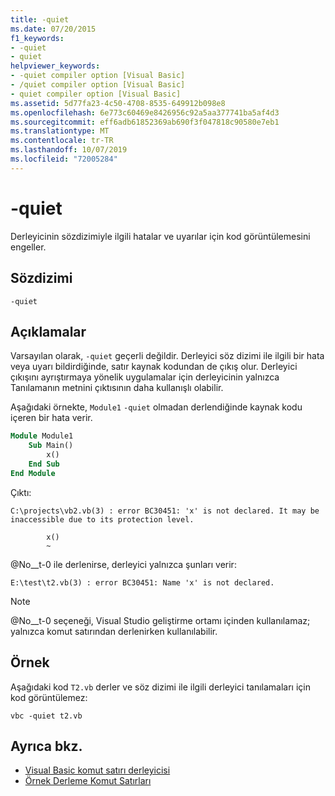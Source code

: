 ```yaml
---
title: -quiet
ms.date: 07/20/2015
f1_keywords:
- -quiet
- quiet
helpviewer_keywords:
- -quiet compiler option [Visual Basic]
- /quiet compiler option [Visual Basic]
- quiet compiler option [Visual Basic]
ms.assetid: 5d77fa23-4c50-4708-8535-649912b098e8
ms.openlocfilehash: 6e773c60469e8426956c92a5aa377741ba5af4d3
ms.sourcegitcommit: eff6adb61852369ab690f3f047818c90580e7eb1
ms.translationtype: MT
ms.contentlocale: tr-TR
ms.lasthandoff: 10/07/2019
ms.locfileid: "72005284"
---
```

# <a name="-quiet"></a>-quiet

Derleyicinin sözdizimiyle ilgili hatalar ve uyarılar için kod görüntülemesini engeller.

## <a name="syntax"></a>Sözdizimi

```console
-quiet
```

## <a name="remarks"></a>Açıklamalar

Varsayılan olarak, `-quiet` geçerli değildir. Derleyici söz dizimi ile ilgili bir hata veya uyarı bildirdiğinde, satır kaynak kodundan de çıkış olur. Derleyici çıkışını ayrıştırmaya yönelik uygulamalar için derleyicinin yalnızca Tanılamanın metnini çıktısının daha kullanışlı olabilir.

Aşağıdaki örnekte, `Module1` `-quiet` olmadan derlendiğinde kaynak kodu içeren bir hata verir.

```vb
Module Module1
    Sub Main()
        x()
    End Sub
End Module
```

Çıktı:

```console
C:\projects\vb2.vb(3) : error BC30451: 'x' is not declared. It may be inaccessible due to its protection level.

        x()
        ~
```

@No__t-0 ile derlenirse, derleyici yalnızca şunları verir:

```console
E:\test\t2.vb(3) : error BC30451: Name 'x' is not declared.
```

> [!NOTE]
> @No__t-0 seçeneği, Visual Studio geliştirme ortamı içinden kullanılamaz; yalnızca komut satırından derlenirken kullanılabilir.

## <a name="example"></a>Örnek

Aşağıdaki kod `T2.vb` derler ve söz dizimi ile ilgili derleyici tanılamaları için kod görüntülemez:

```console
vbc -quiet t2.vb
```

## <a name="see-also"></a>Ayrıca bkz.

- [Visual Basic komut satırı derleyicisi](../../../visual-basic/reference/command-line-compiler/index.md)
- [Örnek Derleme Komut Satırları](../../../visual-basic/reference/command-line-compiler/sample-compilation-command-lines.md)
